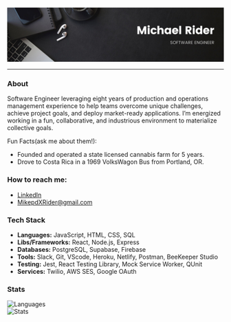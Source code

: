 <!--
**MikepdXRider/MikepdXRider** is a ✨ _special_ ✨ repository because its `README.md` (this file) appears on your GitHub profile.
-->

![banner](https://github.com/MikepdXRider/MikepdXRider/blob/main/Black%20Minimal%20Motivation%20Quote%20LinkedIn%20Banner.png)

<hr>

### About
Software Engineer leveraging eight years of production and operations management experience to help teams overcome unique challenges, achieve project goals, and deploy market-ready applications. I’m energized working in a fun, collaborative, and industrious environment to materialize collective goals.

Fun Facts(ask me about them!): 
  - Founded and operated a state licensed cannabis farm for 5 years. 
  - Drove to Costa Rica in a 1969 VolksWagon Bus from Portland, OR. 

### How to reach me:
  - [LinkedIn](https://www.linkedin.com/in/michaelpdxrider/)
  - MikepdXRider@gmail.com

### Tech Stack
- **Languages:** JavaScript, HTML, CSS, SQL
- **Libs/Frameworks:** React, Node.js, Express
- **Databases:** PostgreSQL, Supabase, Firebase
- **Tools:** Slack, Git, VScode, Heroku, Netlify, Postman, BeeKeeper Studio
- **Testing:** Jest, React Testing Library, Mock Service Worker, QUnit
- **Services:** Twilio, AWS SES, Google OAuth

### Stats
![Languages](https://github-readme-stats.vercel.app/api/top-langs/?username=mikepdxrider&layout=compact&theme=dark)
<br>
![Stats](https://github-readme-stats.vercel.app/api?username=mikepdxrider&show_icons=true&hide=stars,issues&theme=dark)


